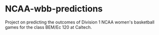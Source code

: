 # NCAA-wbb-predictions
Project on predicting the outcomes of Division 1 NCAA women's basketball games for the class BEM/Ec 120 at Caltech.
